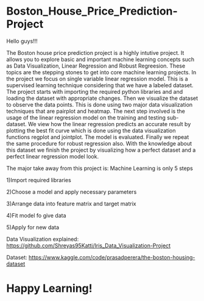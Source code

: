 # Boston_House_Price_Prediction-Project

Hello guys!!!

The Boston house price prediction project is a highly intutive project. It allows you to explore basic and important machine learning concepts such as Data Visualization, Linear Regression and Robust Regreesion. These topics are the stepping stones to get into core machine learning projects. In the project we focus on single variable linear regression model. This is a supervised learning technique considering that we have a labeled dataset. The project starts with importing the required python libraries and and loading the dataset with appropriate changes. Then we visualize the dataset to observe the data points. This is done using two major data visualization techniques that are pairplot and heatmap. The next step involved is the usage of the linear regression model on the training and testing sub-dataset. We view how the linear regression predicts an accurate result by plotting the best fit curve which is done using the data visualization functions regplot and jointplot. The model is evaluated. Finally we repeat the same procedure for robust regression also. With the knowledge about this dataset we finish the project by visualizing how a perfect dataset and a perfect linear regression model look.

The major take away from this project is: Machine Learning is only 5 steps 

1)Import required libraries

2)Choose a model and apply necessary parameters

3)Arrange data into feature matrix and target matrix

4)Fit model fo give data

5)Apply for new data

Data Visualization explained: https://github.com/Shreyas95Katti/Iris_Data_Visualization-Project

Dataset: https://www.kaggle.com/code/prasadperera/the-boston-housing-dataset

# Happy Learning!
